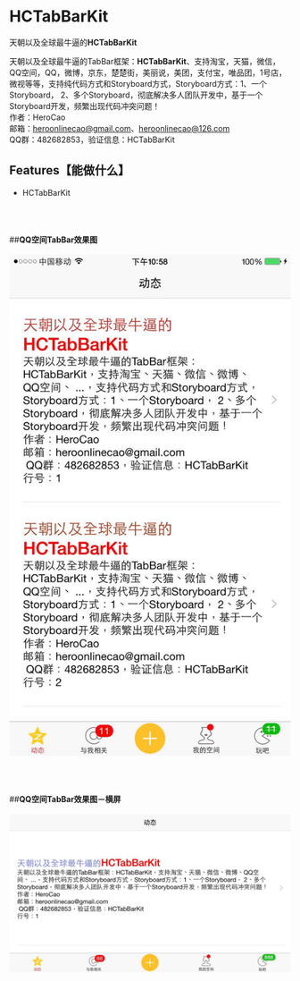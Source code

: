# HCTabBarKit

天朝以及全球最牛逼的<b>HCTabBarKit</b>


天朝以及全球最牛逼的TabBar框架：<b>HCTabBarKit</b>、支持淘宝，天猫，微信，QQ空间，QQ，微博，京东，楚楚街，美丽说，美团，支付宝，唯品团，1号店，微视等等，支持纯代码方式和Storyboard方式，Storyboard方式：1、一个Storyboard， 2、多个Storyboard，彻底解决多人团队开发中，基于一个Storyboard开发，频繁出现代码冲突问题！<br/>作者：HeroCao <br/> 邮箱：heroonlinecao@gmail.com、heroonlinecao@126.com <br/>  QQ群：482682853，验证信息：HCTabBarKit

## <a id="Features"></a> Features【能做什么】
- HCTabBarKit

<br/><br/><br/>
##<b>QQ空间TabBar效果图</b> <br/><br/>
<img src='https://github.com/HeroOnline/HCTabBarKit/blob/master/Resources/QQZone.jpg'/>

<br/><br/><br/>
##<b>QQ空间TabBar效果图－横屏</b> <br/><br/>
<img src='https://github.com/HeroOnline/HCTabBarKit/blob/master/Resources/QQZone2.jpg'/>

<br/><br/><br/>


